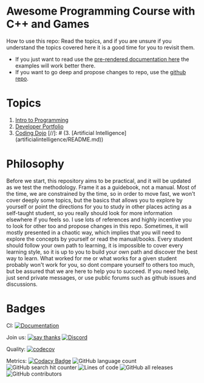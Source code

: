 # Awesome Programming Course with C++ and Games

How to use this repo: Read the topics, and if you are unsure if you understand the topics covered here it is a good 
time for you to revisit them. 
- If you just want to read use the [pre-rendered documentation here](https://courses.tolstenko.net) the examples will work better there.
- If you want to go deep and propose changes to repo, use the [github repo](https://github.com/InfiniBrains/Introduction-to-Game-Programming-With-CPP).

# Topics
1. [Intro to Programming](intro/README.md)
2. [Developer Portfolio](portfolio/README.md)
3. [Coding Dojo](dojo/README.md)
[//]: # (3. [Artificial Intelligence]&#40;artificialintelligence/README.md&#41;)

# Philosophy

Before we start, this repository aims to be practical, and it will be updated as we test the methodology. Frame it as a guidebook, not a manual. Most of the time, we are constrained by the time, so in order to move fast, we won't cover deeply some topics, but the basics that allows you to explore by yourself or point the directions for you to study in other places acting as a self-taught student, so you really should look for more information elsewhere if you feels so. I use lots of references and highly incentive you to look for other too and propose changes in this repo. Sometimes, it will mostly presented in a chaotic way, which implies that you will need to explore the concepts by yourself or read the manual/books. Every student should follow your own path to learning, it is impossible to cover every learning style, so it is up to you to build your own path and discover the best way to learn. What worked for me or what works for a given student probably won't work for you, so dont compare yourself to others too much, but be assured that we are here to help you to succeed. If you need help, just send private messages, or use public forums such as github issues and discussions.

# Badges

CI: [![Documentation](https://github.com/InfiniBrains/Introduction-to-Game-Programming-With-CPP/actions/workflows/documentation.yaml/badge.svg)](https://github.com/InfiniBrains/Introduction-to-Game-Programming-With-CPP/actions/workflows/documentation.yaml) 

Join us: [![say thanks](https://img.shields.io/badge/Say%20Thanks-👍-1EAEDB.svg)](https://github.com/InfiniBrains/Introduction-to-Game-Programming-With-CPP/stargazers) [![Discord](https://img.shields.io/discord/956922983727915078)](https://discord.gg/9CdJeQ2XKB)

Quality: [![codecov](https://codecov.io/gh/InfiniBrains/Introduction-to-Game-Programming-With-CPP/branch/master/graph/badge.svg?token=dafs9Weols)](https://codecov.io/gh/InfiniBrains/Introduction-to-Game-Programming-With-CPP)

Metrics: [![Codacy Badge](https://app.codacy.com/project/badge/Grade/bd231b45a10a41c98f2bbe5bf0e3c808)](https://www.codacy.com/gh/InfiniBrains/Introduction-to-Game-Programming-With-CPP/dashboard?utm_source=github.com&amp;utm_medium=referral&amp;utm_content=InfiniBrains/Introduction-to-Game-Programming-With-CPP&amp;utm_campaign=Badge_Grade) ![GitHub language count](https://img.shields.io/github/languages/count/InfiniBrains/Introduction-to-Game-Programming-With-CPP) ![GitHub search hit counter](https://img.shields.io/github/search/InfiniBrains/Introduction-to-Game-Programming-With-CPP/todo) ![Lines of code](https://img.shields.io/tokei/lines/github.com/InfiniBrains/Introduction-to-Game-Programming-With-CPP) ![GitHub all releases](https://img.shields.io/github/downloads/InfiniBrains/Introduction-to-Game-Programming-With-CPP/total) ![GitHub contributors](https://img.shields.io/github/contributors/InfiniBrains/Introduction-to-Game-Programming-With-CPP)
